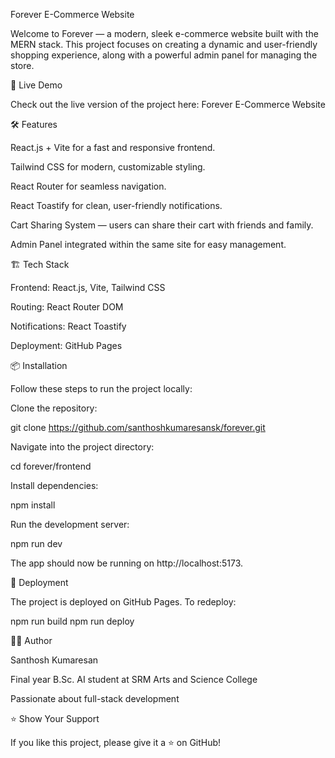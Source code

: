 Forever E-Commerce Website

Welcome to Forever — a modern, sleek e-commerce website built with the MERN stack. This project focuses on creating a dynamic and user-friendly shopping experience, along with a powerful admin panel for managing the store.

🚀 Live Demo

Check out the live version of the project here:
Forever E-Commerce Website

🛠️ Features

React.js + Vite for a fast and responsive frontend.

Tailwind CSS for modern, customizable styling.

React Router for seamless navigation.

React Toastify for clean, user-friendly notifications.

Cart Sharing System — users can share their cart with friends and family.

Admin Panel integrated within the same site for easy management.

🏗️ Tech Stack

Frontend: React.js, Vite, Tailwind CSS

Routing: React Router DOM

Notifications: React Toastify

Deployment: GitHub Pages

📦 Installation

Follow these steps to run the project locally:

Clone the repository:

  git clone https://github.com/santhoshkumaresansk/forever.git

Navigate into the project directory:

  cd forever/frontend

Install dependencies:

  npm install

Run the development server:

  npm run dev

The app should now be running on http://localhost:5173.

🚢 Deployment

The project is deployed on GitHub Pages. To redeploy:

  npm run build
  npm run deploy

👨‍💻 Author

Santhosh Kumaresan

Final year B.Sc. AI student at SRM Arts and Science College

Passionate about full-stack development

⭐️ Show Your Support

If you like this project, please give it a ⭐️ on GitHub!

